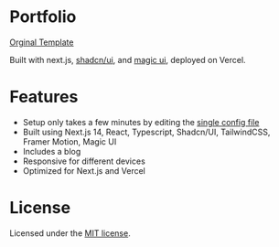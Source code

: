 

# Portfolio 

[Orginal Template](https://github.com/dillionverma/portfolio)

Built with next.js, [shadcn/ui](https://ui.shadcn.com/), and [magic ui](https://magicui.design/), deployed on Vercel.

# Features

- Setup only takes a few minutes by editing the [single config file](./src/data/resume.tsx)
- Built using Next.js 14, React, Typescript, Shadcn/UI, TailwindCSS, Framer Motion, Magic UI
- Includes a blog
- Responsive for different devices
- Optimized for Next.js and Vercel


# License

Licensed under the [MIT license](https://github.com/dillionverma/portfolio/blob/main/LICENSE.md).
